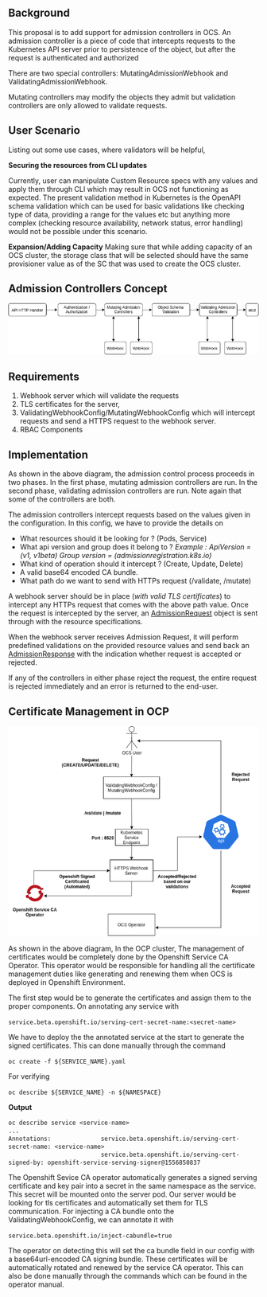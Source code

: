 ## Background

This proposal is to add support for admission controllers in OCS. An admission controller is a piece of code that intercepts requests to the Kubernetes API server prior to persistence of the object, but after the request is authenticated and authorized

 There are two special controllers: MutatingAdmissionWebhook and ValidatingAdmissionWebhook.
 
 Mutating controllers may modify the objects they admit but validation controllers are only allowed to validate requests.

## User Scenario

Listing out some use cases, where validators will be helpful,

**Securing the resources from CLI updates**

Currently, user can manipulate Custom Resource specs with any values and apply them through CLI which may result in OCS not functioning as expected. The present validation method in Kubernetes is the OpenAPI schema validation which can be used for basic validations like checking type of data, providing a range for the values etc but anything more complex (checking resource availability, network status, error handling) would not be possible under this scenario.

**Expansion/Adding Capacity**
Making sure that while adding capacity of an OCS cluster, the storage class that will be selected should have the same provisioner value as of the SC that was used to create the OCS cluster.

## Admission Controllers Concept

![AC Image](ac_design.png)

## Requirements

1. Webhook server which will validate the requests
2. TLS certificates for the server,
3. ValidatingWebhookConfig/MutatingWebhookConfig which will intercept requests and send a HTTPS request to the webhook server.
4. RBAC Components 

## Implementation 

As shown in the above diagram, the admission control process proceeds in two phases. In the first phase, mutating admission controllers are run. In the second phase, validating admission controllers are run. Note again that some of the controllers are both.

The admission controllers intercept requests based on the values given in the configuration. In this config, we have to provide the details on 
* What resources should it be looking for ? (Pods, Service)
* What api version and group does it belong to ? *Example : ApiVersion = (v1, v1beta) Group version = (admissionregistration.k8s.io)*
* What kind of operation should it intercept ? (Create, Update, Delete)
* A valid base64 encoded CA bundle.
* What path do we want to send with HTTPs request (/validate, /mutate)

A webhook server should be in place (*with valid TLS certificates*) to intercept any HTTPs request that comes with the above path value. Once the request is intercepted by the server, an [AdmissionRequest](https://github.com/kubernetes/api/blob/master/admission/v1beta1/types.go#L40) object is sent through with the resource specifications. 

When the webhook server receives Admission Request, it will perform predefined validations on the provided resource values and send back an [AdmissionResponse](https://github.com/kubernetes/api/blob/master/admission/v1beta1/types.go#L116) with the indication whether request is accepted or rejected.

If any of the controllers in either phase reject the request, the entire request is rejected immediately and an error is returned to the end-user.

## Certificate Management in OCP

![Prod_AC_Image](./ac-ocp.png)

As shown in the above diagram, In the OCP cluster, The management of certificates would be completely done by the Openshift Service CA Operator. This operator would be responsible for handling all the certificate management duties like generating and renewing them when OCS is deployed in Openshift Environment.

The first step would be to generate the certificates and assign them to the proper components. On annotating any service with 

`service.beta.openshift.io/serving-cert-secret-name:<secret-name>` 

We have to deploy the the annotated service at the start to generate the signed certificates. This can done manually  through the command 

`oc create -f ${SERVICE_NAME}.yaml`

For verifying 

`oc describe ${SERVICE_NAME} -n ${NAMESPACE}`

**Output**
```
oc describe service <service-name>
...
Annotations:              service.beta.openshift.io/serving-cert-secret-name: <service-name>
                          service.beta.openshift.io/serving-cert-signed-by: openshift-service-serving-signer@1556850837
```
The Openshift Sevice CA operator automatically generates a signed serving certificate and key pair into a secret in the same namespace as the service. 
This secret will be mounted onto the server pod. Our server would be looking for tls certificates and automatically set them for TLS communication.
For injecting a CA bundle onto the ValidatingWebhookConfig, we can annotate it with

`service.beta.openshift.io/inject-cabundle=true`

The operator on detecting this will set the ca bundle field in our config with a base64url-encoded CA signing bundle. These certificates will be automatically rotated and renewed by the service CA operator. This can also be done manually through the commands which can be found in the operator manual.
